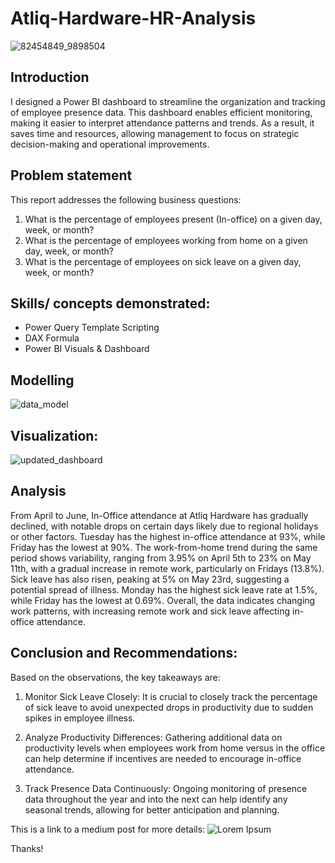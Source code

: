 # Atliq-Hardware-HR-Analysis

![82454849_9898504](https://github.com/user-attachments/assets/8d6cf537-2862-447d-953d-b0b76f3c4ca5)



## Introduction
I designed a Power BI dashboard to streamline the organization and tracking of employee presence data. This dashboard enables efficient monitoring, making it easier to interpret attendance patterns and trends. As a result, it saves time and resources, allowing management to focus on strategic decision-making and operational improvements.



## Problem statement
This report addresses the following business questions:

1. What is the percentage of employees present (In-office) on a given day, week, or month?
2. What is the percentage of employees working from home on a given day, week, or month?
3. What is the percentage of employees on sick leave on a given day, week, or month?



## Skills/ concepts demonstrated:
- Power Query Template Scripting
- DAX Formula
- Power BI Visuals & Dashboard


## Modelling
![data_model](https://github.com/user-attachments/assets/684cc356-e590-441b-b0aa-5296679a0aa2)



## Visualization:
![updated_dashboard](https://github.com/user-attachments/assets/6db511fc-bfc3-473a-bb37-fc3f973644f4)



## Analysis
From April to June, In-Office attendance at Atliq Hardware has gradually declined, with notable drops on certain days likely due to regional holidays or other factors. Tuesday has the highest in-office attendance at 93%, while Friday has the lowest at 90%. The work-from-home trend during the same period shows variability, ranging from 3.95% on April 5th to 23% on May 11th, with a gradual increase in remote work, particularly on Fridays (13.8%). Sick leave has also risen, peaking at 5% on May 23rd, suggesting a potential spread of illness. Monday has the highest sick leave rate at 1.5%, while Friday has the lowest at 0.69%. Overall, the data indicates changing work patterns, with increasing remote work and sick leave affecting in-office attendance.



## Conclusion and Recommendations:

Based on the observations, the key takeaways are:

1. Monitor Sick Leave Closely: It is crucial to closely track the percentage of sick leave to avoid unexpected drops in productivity due to sudden spikes in employee illness.

2. Analyze Productivity Differences: Gathering additional data on productivity levels when employees work from home versus in the office can help determine if incentives are needed to encourage in-office attendance.

3. Track Presence Data Continuously: Ongoing monitoring of presence data throughout the year and into the next can help identify any seasonal trends, allowing for better anticipation and planning.

This is a link to a medium post for more details: 
![Lorem Ipsum]()

Thanks!






